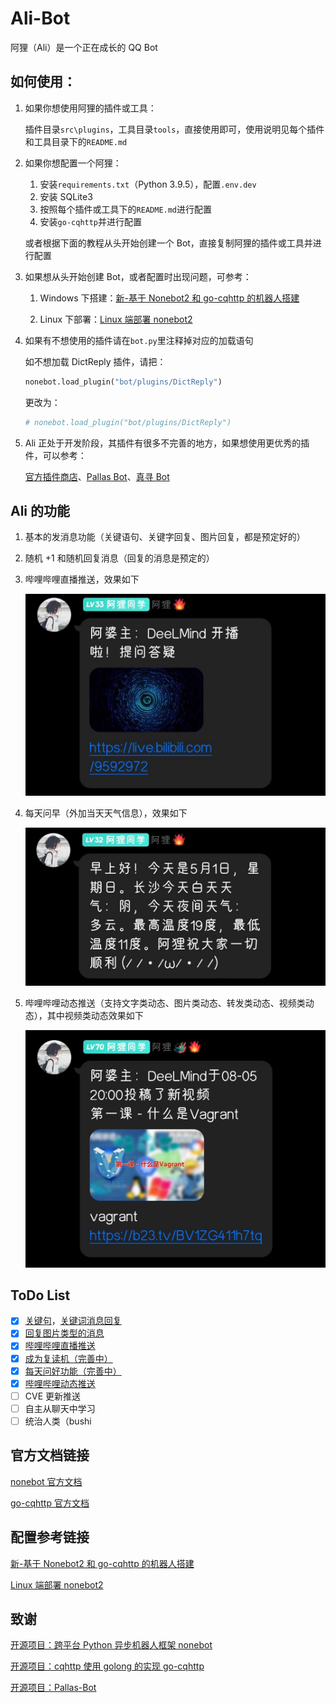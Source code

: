# Ali-Bot

阿狸（Ali）是一个正在成长的 QQ Bot

## 如何使用：

1. 如果你想使用阿狸的插件或工具：

   插件目录`src\plugins`，工具目录`tools`，直接使用即可，使用说明见每个插件和工具目录下的`README.md`

2. 如果你想配置一个阿狸：

   1. 安装`requirements.txt`（Python 3.9.5），配置`.env.dev`
   2. 安装 SQLite3
   3. 按照每个插件或工具下的`README.md`进行配置
   4. 安装`go-cqhttp`并进行配置

   或者根据下面的教程从头开始创建一个 Bot，直接复制阿狸的插件或工具并进行配置

3. 如果想从头开始创建 Bot，或者配置时出现问题，可参考：

   1. Windows 下搭建：[新-基于 Nonebot2 和 go-cqhttp 的机器人搭建](https://yzyyz.top/archives/nb2b1.html)

   1. Linux 下部署：[Linux 端部署 nonebot2](https://blog.csdn.net/realttr/article/details/122238677)

4. 如果有不想使用的插件请在`bot.py`里注释掉对应的加载语句

   如不想加载 DictReply 插件，请把：

   ```python
   nonebot.load_plugin("bot/plugins/DictReply")
   ```

   更改为：

   ```python
   # nonebot.load_plugin("bot/plugins/DictReply")
   ```

5. Ali 正处于开发阶段，其插件有很多不完善的地方，如果想使用更优秀的插件，可以参考：

   [官方插件商店](https://v2.nonebot.dev/store)、[Pallas Bot](https://github.com/InvoluteHell/Pallas-Bot)、[真寻 Bot](https://github.com/HibiKier/zhenxun_bot)

## Ali 的功能

1. 基本的发消息功能（关键语句、关键字回复、图片回复，都是预定好的）

2. 随机 +1 和随机回复消息（回复的消息是预定的）

3. 哔哩哔哩直播推送，效果如下

   ![bili_live](/img/bili_live.jpg)

4. 每天问早（外加当天天气信息），效果如下

   ![weather](/img/hw_greeting.jpg)

5. 哔哩哔哩动态推送（支持文字类动态、图片类动态、转发类动态、视频类动态），其中视频类动态效果如下

   ![bili_dynamic](/img/bili_dynamic.jpg)

## ToDo List

- [x] [关键句](https://github.com/paoka1/Ali-Bot/tree/main/src/plugins/DictReply)，[关键词消息回复](https://github.com/paoka1/Ali-Bot/tree/main/src/plugins/KeyReply)
- [x] [回复图片类型的消息](https://github.com/paoka1/Ali-Bot/tree/main/src/plugins/SendImage)
- [x] [哔哩哔哩直播推送](https://github.com/paoka1/Ali-Bot/tree/main/src/plugins/BiliPush)
- [x] [成为复读机（完善中）](https://github.com/paoka1/Ali-Bot/tree/main/src/plugins/Repeater)
- [x] [每天问好功能（完善中）](https://github.com/paoka1/Ali-Bot/tree/main/src/plugins/Greeting)
- [x] [哔哩哔哩动态推送](https://github.com/paoka1/Ali-Bot/tree/main/src/plugins/BiliPush)
- [ ] CVE 更新推送
- [ ] 自主从聊天中学习
- [ ] 统治人类（bushi

## 官方文档链接

[nonebot 官方文档](https://v2.nonebot.dev/)

[go-cqhttp 官方文档](https://docs.go-cqhttp.org/)

## 配置参考链接

[新-基于 Nonebot2 和 go-cqhttp 的机器人搭建](https://yzyyz.top/archives/nb2b1.html)

[Linux 端部署 nonebot2](https://blog.csdn.net/realttr/article/details/122238677)

## 致谢

[开源项目：跨平台 Python 异步机器人框架 nonebot](https://github.com/nonebot/nonebot2)

[开源项目：cqhttp 使用 golong 的实现 go-cqhttp](https://github.com/Mrs4s/go-cqhttp)

[开源项目：Pallas-Bot](https://github.com/InvoluteHell/Pallas-Bot)
